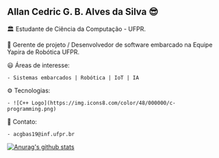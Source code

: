 ## Allan Cedric G. B. Alves da Silva :sunglasses:

:classical_building: Estudante de Ciência da Computação - UFPR.

:honeybee: Gerente de projeto / Desenvolvedor de software embarcado na Equipe Yapira de Robótica UFPR.

:smiley: Áreas de interesse:

    - Sistemas embarcados | Robótica | IoT | IA

:gear: Tecnologias:
    
    - ![C++ Logo](https://img.icons8.com/color/48/000000/c-programming.png)

:speech_balloon: Contato:

    - acgbas19@inf.ufpr.br

[![Anurag's github stats](https://github-readme-stats.vercel.app/api?username=allan-cedric)](https://github.com/anuraghazra/github-readme-stats)
